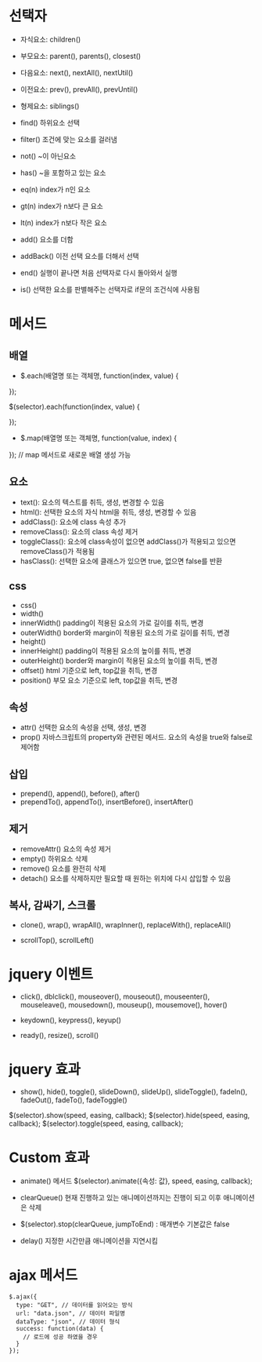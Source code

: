 # 선택자
* 자식요소: children()
* 부모요소: parent(), parents(), closest()
* 다음요소: next(), nextAll(), nextUtil()
* 이전요소: prev(), prevAll(), prevUntil()
* 형제요소: siblings()

* find() 하위요소 선택
* filter() 조건에 맞는 요소를 걸러냄
* not() ~이 아닌요소
* has() ~을 포함하고 있는 요소
* eq(n) index가 n인 요소
* gt(n) index가 n보다 큰 요소
* lt(n) index가 n보다 작은 요소

* add() 요소를 더함
* addBack() 이전 선택 요소를 더해서 선택
* end() 실행이 끝나면 처음 선택자로 다시 돌아와서 실행
* is() 선택한 요소를 판별해주는 선택자로 if문의 조건식에 사용됨

# 메서드

## 배열
* $.each(배열명 또는 객체명, function(index, value) {

});

$(selector).each(function(index, value) {

});

* $.map(배열명 또는 객체명, function(value, index) {

}); // map 메서드로 새로운 배열 생성 가능

## 요소
* text(): 요소의 텍스트를 취득, 생성, 변경할 수 있음
* html(): 선택한 요소의 자식 html을 취득, 생성, 변경할 수 있음
* addClass(): 요소에 class 속성 추가
* removeClass(): 요소의 class 속성 제거
* toggleClass(): 요소에 class속성이 없으면 addClass()가 적용되고 있으면 removeClass()가 적용됨
* hasClass(): 선택한 요소에 클래스가 있으면 true, 없으면 false를 반환

## css
* css()
* width()
* innerWidth() padding이 적용된 요소의 가로 길이를 취득, 변경
* outerWidth() border와 margin이 적용된 요소의 가로 길이를 취득, 변경
* height()
* innerHeight() padding이 적용된 요소의 높이를 취득, 변경
* outerHeight() border와 margin이 적용된 요소의 높이를 취득, 변경
* offset() html 기준으로 left, top값을 취득, 변경
* position() 부모 요소 기준으로 left, top값을 취득, 변경

## 속성
* attr() 선택한 요소의 속성을 선택, 생성, 변경
* prop() 자바스크립트의 property와 관련된 메서드. 요소의 속성을 true와 false로 제어함

## 삽입
* prepend(), append(), before(), after()
* prependTo(), appendTo(), insertBefore(), insertAfter()

## 제거
* removeAttr() 요소의 속성 제거
* empty() 하위요소 삭제
* remove() 요소를 완전히 삭제
* detach() 요소를 삭제하지만 필요할 때 원하는 위치에 다시 삽입할 수 있음 

## 복사, 감싸기, 스크롤
* clone(), wrap(), wrapAll(), wrapInner(), replaceWith(), replaceAll()

* scrollTop(), scrollLeft()

# jquery 이벤트
* click(), dblclick(), mouseover(), mouseout(), mouseenter(), mouseleave(),
mousedown(), mouseup(), mousemove(), hover()

* keydown(), keypress(), keyup()

* ready(), resize(), scroll()

# jquery 효과
* show(), hide(), toggle(), slideDown(), slideUp(), slideToggle(),
fadeIn(), fadeOut(), fadeTo(), fadeToggle()

$(selector).show(speed, easing, callback);
$(selector).hide(speed, easing, callback);
$(selector).toggle(speed, easing, callback);

# Custom 효과
* animate() 메서드
$(selector).animate({속성: 값}, speed, easing, callback);

* clearQueue() 현재 진행하고 있는 애니메이션까지는 진행이 되고 이후 애니메이션은 삭제

* $(selector).stop(clearQueue, jumpToEnd) : 매개변수 기본값은 false

* delay() 지정한 시간만큼 애니메이션을 지연시킴

# ajax 메서드
```
$.ajax({
  type: "GET", // 데이터를 읽어오는 방식
  url: "data.json", // 데이터 파일명
  dataType: "json", // 데이터 형식
  success: function(data) {
    // 로드에 성공 하였을 경우
  }
});
```